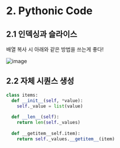 # 2. Pythonic Code

## 2.1 인덱싱과 슬라이스
배열 복사 시 아래와 같은 방법을 쓰는게 좋다!

![image](https://user-images.githubusercontent.com/36693355/115388213-905e2000-a216-11eb-84d0-c5f5cdb09324.png)

## 2.2 자체 시퀀스 생성
```python
class items:
  def __init__(self, *value):
    self._value = list(value)
    
  def __len__(self):
    return len(self._values)
    
  def __getitem__self.item):
    return self._values.__getitem__(item)
```
